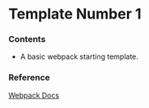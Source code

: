 # Template Number 1

### Contents

- A basic webpack starting template.

### Reference

[Webpack Docs](https://webpack.js.org/guides/)
